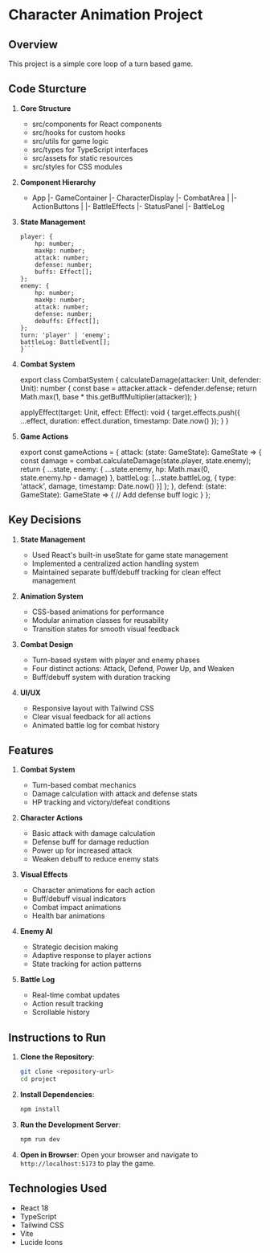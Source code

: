 # Character Animation Project

## Overview

This project is a simple core loop of a turn based game.

## Code Sturcture
1. **Core Structure**
    - src/components for React components
    - src/hooks for custom hooks
    - src/utils for game logic
    - src/types for TypeScript interfaces
    - src/assets for static resources
    - src/styles for CSS modules

2. **Component Hierarchy**
    - App
        |- GameContainer
            |- CharacterDisplay
            |- CombatArea
            |  |- ActionButtons
            |  |- BattleEffects
            |- StatusPanel
            |- BattleLog

3. **State Management**

    ```interface GameState {
    player: {
        hp: number;
        maxHp: number;
        attack: number;
        defense: number;
        buffs: Effect[];
    };
    enemy: {
        hp: number;
        maxHp: number;
        attack: number;
        defense: number;
        debuffs: Effect[];
    };
    turn: 'player' | 'enemy';
    battleLog: BattleEvent[];
    }```

4. **Combat System**

    export class CombatSystem {
    calculateDamage(attacker: Unit, defender: Unit): number {
        const base = attacker.attack - defender.defense;
        return Math.max(1, base * this.getBuffMultiplier(attacker));
    }

    applyEffect(target: Unit, effect: Effect): void {
        target.effects.push({
        ...effect,
        duration: effect.duration,
        timestamp: Date.now()
        });
    }
    }

5. **Game Actions**

    export const gameActions = {
    attack: (state: GameState): GameState => {
        const damage = combat.calculateDamage(state.player, state.enemy);
        return {
        ...state,
        enemy: {
            ...state.enemy,
            hp: Math.max(0, state.enemy.hp - damage)
        },
        battleLog: [...state.battleLog, {
            type: 'attack',
            damage,
            timestamp: Date.now()
        }]
        };
    },
    defend: (state: GameState): GameState => {
        // Add defense buff logic
    }
    };

## Key Decisions

1. **State Management**
   - Used React's built-in useState for game state management
   - Implemented a centralized action handling system
   - Maintained separate buff/debuff tracking for clean effect management

2. **Animation System**
   - CSS-based animations for performance
   - Modular animation classes for reusability
   - Transition states for smooth visual feedback

3. **Combat Design**
   - Turn-based system with player and enemy phases
   - Four distinct actions: Attack, Defend, Power Up, and Weaken
   - Buff/debuff system with duration tracking

4. **UI/UX**
   - Responsive layout with Tailwind CSS
   - Clear visual feedback for all actions
   - Animated battle log for combat history

## Features

1. **Combat System**
   - Turn-based combat mechanics
   - Damage calculation with attack and defense stats
   - HP tracking and victory/defeat conditions

2. **Character Actions**
   - Basic attack with damage calculation
   - Defense buff for damage reduction
   - Power up for increased attack
   - Weaken debuff to reduce enemy stats

3. **Visual Effects**
   - Character animations for each action
   - Buff/debuff visual indicators
   - Combat impact animations
   - Health bar animations

4. **Enemy AI**
   - Strategic decision making
   - Adaptive response to player actions
   - State tracking for action patterns

5. **Battle Log**
   - Real-time combat updates
   - Action result tracking
   - Scrollable history

## Instructions to Run

1. **Clone the Repository**:
    ```sh
    git clone <repository-url>
    cd project
    ```

2. **Install Dependencies**:
    ```sh
    npm install
    ```

3. **Run the Development Server**:
    ```sh
    npm run dev
    ```

4. **Open in Browser**:
    Open your browser and navigate to `http://localhost:5173` to play the game.

## Technologies Used

- React 18
- TypeScript
- Tailwind CSS
- Vite
- Lucide Icons